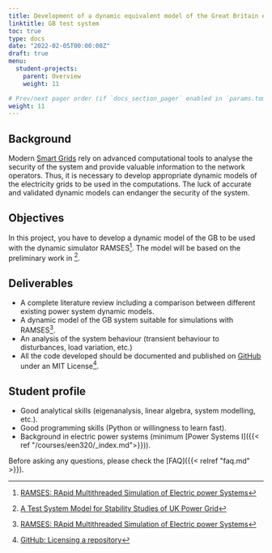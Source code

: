 ```yaml
---
title: Development of a dynamic equivalent model of the Great Britain electric transmission system
linktitle: GB test system
toc: true
type: docs
date: "2022-02-05T00:00:00Z"
draft: true
menu:
  student-projects:
    parent: Overview
    weight: 11

# Prev/next pager order (if `docs_section_pager` enabled in `params.toml`)
weight: 11
---
```



## Background

Modern [Smart Grids](https://en.wikipedia.org/wiki/Smart_grid) rely on advanced computational tools to analyse the security of the system and provide valuable information to the network operators. Thus, it is necessary to develop appropriate dynamic models of the electricity grids to be used in the computations. The luck of accurate and validated dynamic models can endanger the security of the system.

## Objectives

In this project, you have to develop a dynamic model of the GB to be used with the dynamic simulator RAMSES[^RAMSES]. The model will be based on the preliminary work in [^Imperial].

## Deliverables

- A complete literature review including a comparison between different existing power system dynamic models.
- A dynamic model of the GB system suitable for simulations with RAMSES[^RAMSES].
- An analysis of the system behaviour (transient behaviour to disturbances, load variation, etc.)
- All the code developed should be documented and published on [GitHub](https://github.com/) under an MIT License[^GitHubLIC].

## Student profile

- Good analytical skills (eigenanalysis, linear algebra, system modelling, etc.).
- Good programming skills (Python or willingness to learn fast).
- Background in electric power systems (minimum [Power Systems I]({{< ref "/courses/een320/_index.md">}})).

[^kundur]: Kundur, P., Balu, N. J., & Lauby, M. G. (1994). Power system stability and control. New York: McGraw-Hill.
[^RAMSES]: [RAMSES: RApid Multithreaded Simulation of Electric power Systems](http://www.montefiore.ulg.ac.be/~vct/software.html)
[^Imperial]: [A Test System Model for Stability Studies of UK Power Grid](https://spiral.imperial.ac.uk/bitstream/10044/1/15446/2/KunjumuhammedEtAlTestSystemStabilityStudies_IEEEPowerTech2013_AuthorFinalVersion.pdf)
[^GitHubLIC]: [GitHub: Licensing a repository](https://help.github.com/articles/licensing-a-repository/)

Before asking any questions, please check the [FAQ]({{< relref "faq.md" >}}).
